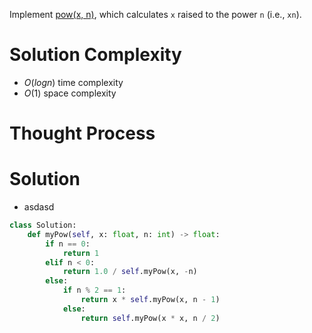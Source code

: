 Implement [pow(x, n)](http://www.cplusplus.com/reference/valarray/pow/), which calculates `x` raised to the power `n` (i.e., `xn`).
# Solution Complexity
- $O(logn)$ time complexity
- $O(1)$ space complexity
# Thought Process
# Solution
- asdasd
```Python
class Solution:
	def myPow(self, x: float, n: int) -> float:
		if n == 0:
			return 1
		elif n < 0:
			return 1.0 / self.myPow(x, -n)
		else:
			if n % 2 == 1:
				return x * self.myPow(x, n - 1)
			else:
				return self.myPow(x * x, n / 2)
```